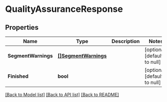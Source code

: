 # QualityAssuranceResponse

## Properties
Name | Type | Description | Notes
------------ | ------------- | ------------- | -------------
**SegmentWarnings** | [**[]SegmentWarnings**](SegmentWarnings.md) |  | [optional] [default to null]
**Finished** | **bool** |  | [optional] [default to null]

[[Back to Model list]](../README.md#documentation-for-models) [[Back to API list]](../README.md#documentation-for-api-endpoints) [[Back to README]](../README.md)


